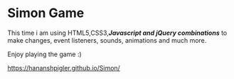 # Simon Game
This time i am using HTML5,CSS3,***Javascript and jQuery combinations*** to make changes, event listeners, sounds, animations and much more.

Enjoy playing the game :)

https://hananshpigler.github.io/Simon/
